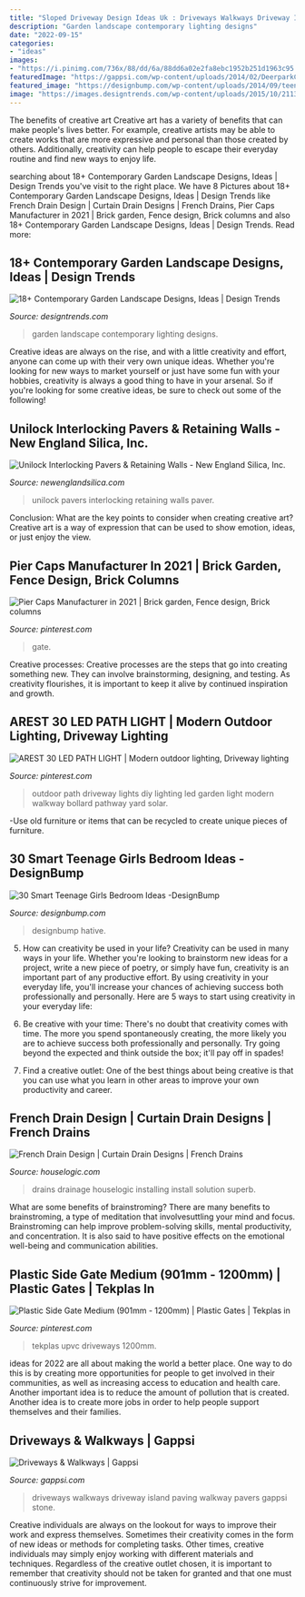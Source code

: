 ```yaml
---
title: "Sloped Driveway Design Ideas Uk : Driveways Walkways Driveway Island Paving Walkway Pavers Gappsi Stone"
description: "Garden landscape contemporary lighting designs"
date: "2022-09-15"
categories:
- "ideas"
images:
- "https://i.pinimg.com/736x/88/dd/6a/88dd6a02e2fa8ebc1952b251d1963c95.jpg"
featuredImage: "https://gappsi.com/wp-content/uploads/2014/02/DeerparkCommackPictures-design-build-contractor-company-driveways-and-walkways-Remodeling-Services-Nassau-and-Suffolk-Long-island-NY-Gappsi.-2.jpg"
featured_image: "https://designbump.com/wp-content/uploads/2014/09/teenage-girl-bedroom-ideaas-014.jpg"
image: "https://images.designtrends.com/wp-content/uploads/2015/10/21131237/Contemporary-Garden-Landscape-Lighting.jpg"
---
```



The benefits of creative art
Creative art has a variety of benefits that can make people's lives better. For example, creative artists may be able to create works that are more expressive and personal than those created by others. Additionally, creativity can help people to escape their everyday routine and find new ways to enjoy life.

	

		
searching about 18+ Contemporary Garden Landscape Designs, Ideas | Design Trends you've visit to the right place. We have 8 Pictures about 18+ Contemporary Garden Landscape Designs, Ideas | Design Trends like French Drain Design | Curtain Drain Designs | French Drains, Pier Caps Manufacturer in 2021 | Brick garden, Fence design, Brick columns and also 18+ Contemporary Garden Landscape Designs, Ideas | Design Trends. Read more:
		
    
## 18+ Contemporary Garden Landscape Designs, Ideas | Design Trends

<img loading=lazy src="https://images.designtrends.com/wp-content/uploads/2015/10/21131237/Contemporary-Garden-Landscape-Lighting.jpg" onerror="this.onerror=null;this.src='https://tse3.mm.bing.net/th?id=OIP.cnV0h1k8gihwIWvaDVQgcAHaEb&amp;pid=15.1';" alt="18+ Contemporary Garden Landscape Designs, Ideas | Design Trends">

_Source: designtrends.com_

>garden landscape contemporary lighting designs. 

	

Creative ideas are always on the rise, and with a little creativity and effort, anyone can come up with their very own unique ideas. Whether you're looking for new ways to market yourself or just have some fun with your hobbies, creativity is always a good thing to have in your arsenal. So if you're looking for some creative ideas, be sure to check out some of the following!

    
## Unilock Interlocking Pavers &amp; Retaining Walls - New England Silica, Inc.

<img loading=lazy src="https://newenglandsilica.com/wp-content/uploads/2016/09/Unilock-Driveway-Entrance-Hollandstone-Paver.jpg" onerror="this.onerror=null;this.src='https://tse4.mm.bing.net/th?id=OIP.lUBlCb-4fwXTw9oblcHoQQHaLV&amp;pid=15.1';" alt="Unilock Interlocking Pavers &amp; Retaining Walls - New England Silica, Inc.">

_Source: newenglandsilica.com_

>unilock pavers interlocking retaining walls paver. 

	

Conclusion: What are the key points to consider when creating creative art?
Creative art is a way of expression that can be used to show emotion, ideas, or just enjoy the view.

    
## Pier Caps Manufacturer In 2021 | Brick Garden, Fence Design, Brick Columns

<img loading=lazy src="https://i.pinimg.com/736x/88/dd/6a/88dd6a02e2fa8ebc1952b251d1963c95.jpg" onerror="this.onerror=null;this.src='https://tse4.mm.bing.net/th?id=OIP.tsc0v7Lxa8dgYDnQYNpjyAHaHb&amp;pid=15.1';" alt="Pier Caps Manufacturer in 2021 | Brick garden, Fence design, Brick columns">

_Source: pinterest.com_

>gate. 

	

Creative processes:
Creative processes are the steps that go into creating something new. They can involve brainstorming, designing, and testing. As creativity flourishes, it is important to keep it alive by continued inspiration and growth.

    
## AREST 30 LED PATH LIGHT | Modern Outdoor Lighting, Driveway Lighting

<img loading=lazy src="https://i.pinimg.com/originals/49/9d/ce/499dcee9df26367f2043c6fac456eb8f.jpg" onerror="this.onerror=null;this.src='https://tse4.mm.bing.net/th?id=OIP.LRpNSVFDL9BgH4MZECtNywHaKl&amp;pid=15.1';" alt="AREST 30 LED PATH LIGHT | Modern outdoor lighting, Driveway lighting">

_Source: pinterest.com_

>outdoor path driveway lights diy lighting led garden light modern walkway bollard pathway yard solar. 

	

-Use old furniture or items that can be recycled to create unique pieces of furniture.

    
## 30 Smart Teenage Girls Bedroom Ideas -DesignBump

<img loading=lazy src="https://designbump.com/wp-content/uploads/2014/09/teenage-girl-bedroom-ideaas-014.jpg" onerror="this.onerror=null;this.src='https://tse4.mm.bing.net/th?id=OIP.okV7_NwxkgjD14VTyNuedgHaGZ&amp;pid=15.1';" alt="30 Smart Teenage Girls Bedroom Ideas -DesignBump">

_Source: designbump.com_

>designbump hative. 

	

5. How can creativity be used in your life?
Creativity can be used in many ways in your life. Whether you're looking to brainstorm new ideas for a project, write a new piece of poetry, or simply have fun, creativity is an important part of any productive effort. By using creativity in your everyday life, you'll increase your chances of achieving success both professionally and personally. Here are 5 ways to start using creativity in your everyday life:
1. Be creative with your time: There's no doubt that creativity comes with time. The more you spend spontaneously creating, the more likely you are to achieve success both professionally and personally. Try going beyond the expected and think outside the box; it'll pay off in spades!

2. Find a creative outlet: One of the best things about being creative is that you can use what you learn in other areas to improve your own productivity and career.

    
## French Drain Design | Curtain Drain Designs | French Drains

<img loading=lazy src="https://static.houselogic.com/content/images/french-drain-design-wetbasementrepairvancouverbc-standard_1646e8a16cad62f9acee4958e299f06b.jpg" onerror="this.onerror=null;this.src='https://tse3.mm.bing.net/th?id=OIP.FkbooWytYvms7klY4pnwawHaE8&amp;pid=15.1';" alt="French Drain Design | Curtain Drain Designs | French Drains">

_Source: houselogic.com_

>drains drainage houselogic installing install solution superb. 

	

What are some benefits of brainstroming?
There are many benefits to brainstroming, a type of meditation that involvesuttling your mind and focus. Brainstroming can help improve problem-solving skills, mental productivity, and concentration. It is also said to have positive effects on the emotional well-being and communication abilities.

    
## Plastic Side Gate Medium (901mm - 1200mm) | Plastic Gates | Tekplas In

<img loading=lazy src="https://i.pinimg.com/736x/54/d2/9f/54d29fdbca904e6869c7440ed239ec72.jpg" onerror="this.onerror=null;this.src='https://tse4.mm.bing.net/th?id=OIP.TwP2g5Dov_KqOJ-IFw_0RgHaIv&amp;pid=15.1';" alt="Plastic Side Gate Medium (901mm - 1200mm) | Plastic Gates | Tekplas in">

_Source: pinterest.com_

>tekplas upvc driveways 1200mm. 

	

ideas for 2022 are all about making the world a better place. One way to do this is by creating more opportunities for people to get involved in their communities, as well as increasing access to education and health care. Another important idea is to reduce the amount of pollution that is created. Another idea is to create more jobs in order to help people support themselves and their families.

    
## Driveways &amp; Walkways | Gappsi

<img loading=lazy src="https://gappsi.com/wp-content/uploads/2014/02/DeerparkCommackPictures-design-build-contractor-company-driveways-and-walkways-Remodeling-Services-Nassau-and-Suffolk-Long-island-NY-Gappsi.-2.jpg" onerror="this.onerror=null;this.src='https://tse4.mm.bing.net/th?id=OIP.y3r0j6c4kZCfytaVok_qTQHaFj&amp;pid=15.1';" alt="Driveways &amp; Walkways | Gappsi">

_Source: gappsi.com_

>driveways walkways driveway island paving walkway pavers gappsi stone. 

	

Creative individuals are always on the lookout for ways to improve their work and express themselves. Sometimes their creativity comes in the form of new ideas or methods for completing tasks. Other times, creative individuals may simply enjoy working with different materials and techniques. Regardless of the creative outlet chosen, it is important to remember that creativity should not be taken for granted and that one must continuously strive for improvement.

